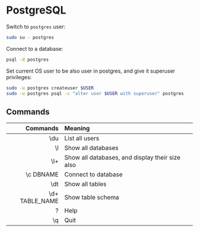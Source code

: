 # PostgreSQL

Switch to `postgres` user:

```bash
sudo su - postgres
```

Connect to a database:

```bash
psql -d postgres
```

Set current OS user to be also user in postgres, and give it superuser privileges:

```bash
sudo -u postgres createuser $USER
sudo -u postgres psql -c "alter user $USER with superuser" postgres
```

## Commands

| Commands | Meaning |
| -------: | :------ |
| \du | List all users |
| \l | Show all databases |
| \l+ | Show all databases, and display their size also |
| \c DBNAME | Connect to database |
| \dt | Show all tables |
| \d+ TABLE_NAME | Show table schema |
| \? | Help |
| \q | Quit |
